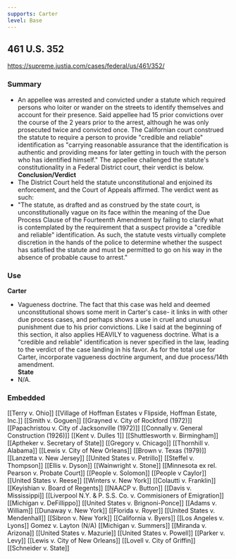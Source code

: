 ```yaml
---
supports: Carter
level: Base
---
```

##  461 U.S.  352

https://supreme.justia.com/cases/federal/us/461/352/
### Summary
* An appellee was arrested and convicted under a statute which required persons who loiter or wander on the streets to identify themselves and account for their presence. Said appellee had 15 prior convictions over the course of the 2 years prior to the arrest, although he was only prosecuted twice and convicted once. The Californian court construed the statute to require a person to provide "credible and reliable" identification as "carrying reasonable assurance that the identification is authentic and providing means for later getting in touch with the person who has identified himself." The appellee challenged the statute's constitutionality in a Federal District court, their verdict is below.
**Conclusion/Verdict**
* The District Court held the statute unconstitutional and enjoined its enforcement, and the Court of Appeals affirmed. The verdict went as such:
* "The statute, as drafted and as construed by the state court, is unconstitutionally vague on its face within the meaning of the Due Process Clause of the Fourteenth Amendment by failing to clarify what is contemplated by the requirement that a suspect provide a "credible and reliable" identification. As such, the statute vests virtually complete discretion in the hands of the police to determine whether the suspect has satisfied the statute and must be permitted to go on his way in the absence of probable cause to arrest."

### Use
**Carter**
* Vagueness doctrine. The fact that this case was held and deemed unconstitutional shows some merit in Carter's case- it links in with other due process cases, and perhaps shows a use in cruel and unusual punishment due to his prior convictions. Like I said at the beginning of this section, it also applies HEAVILY to vagueness doctrine. What is a "credible and reliable" identification is never specified in the law, leading to the verdict of the case landing in his favor. As for the total use for Carter, incorporate vagueness doctrine argument, and due process/14th amendment.          
**State** 
* N/A.
### Embedded

[[Terry v. Ohio]]
[[Village of Hoffman Estates v Flipside, Hoffman Estate, Inc.]]
[[Smith v. Goguen]]
[[Grayned v. City of Rockford (1972)]]
[[Papachristou v. City of Jacksonville (1972)]]
[[Connally v. General Construction (1926)]]
[[Kent v. Dulles 1]]
[[Shuttlesworth v. Birmingham]]
[[Aptheker v. Secretary of State]]
[[Gregory v. Chicago]]
[[Thornhill v. Alabama]]
[[Lewis v. City of New Orleans]]
[[Brown v. Texas (1979)]]
[[Lanzetta v. New Jersey]]
[[United States v. Petrillo]]
[[Steffel v. Thompson]]
[[Ellis v. Dyson]]
[[Wainwright v. Stone]]
[[Minnesota ex rel. Pearson v. Probate Court]]
[[People v. Solomon]]
[[People v Caylor]]
[[United States v. Reese]]
[[Winters v. New York]]
[[Colautti v. Franklin]]
[[Keyishian v. Board of Regents]]
[[NAACP v. Button]]
[[Davis v. Mississippi]]
[[Liverpool N.Y. & P. S.S. Co. v. Commisioners of Emigration]]
[[Michigan v. DeFillippo]]
[[United States v. Brignoni-Ponce]]
[[Adams v. William]]
[[Dunaway v. New York]]
[[Florida v. Royer]]
[[United States v. Mendenhall]]
[[Sibron v. New York]]
[[California v. Byers]]
[[Los Angeles v. Lyons]]
Gomez v. Layton (N/A)
[[Michigan v. Summers]]
[[Miranda v. Arizona]]
[[United States v. Mazurie]]
[[United States v. Powell]]
[[Parker v. Levy]]
[[Lewis v. City of New Orleans]]
[[Lovell v. City of Griffin]]
[[Schneider v. State]]
